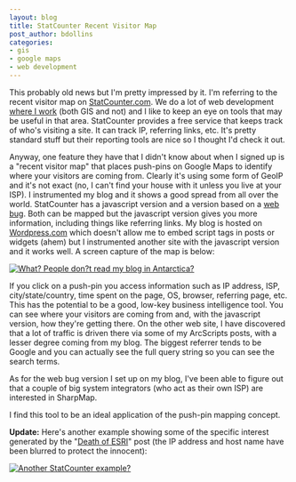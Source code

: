 ```yaml
---
layout: blog
title: StatCounter Recent Visitor Map
post_author: bdollins
categories:
- gis
- google maps
- web development
---
```


This probably old news but I'm pretty impressed by it. I'm referring to the recent visitor map on <a href="http://www.statcounter.com">StatCounter.com</a>. We do a lot of web development <a href="http://www.zekiah.com">where I work</a> (both GIS and not) and I like to keep an eye on tools that may be useful in that area. StatCounter provides a free service that keeps track of who's visiting a site. It can track IP, referring links, etc. It's pretty standard stuff but their reporting tools are nice so I thought I'd check it out.

Anyway, one feature they have that I didn't know about when I signed up is a "recent visitor map" that places push-pins on Google Maps to identify where your visitors are coming from. Clearly it's using some form of GeoIP and it's not exact (no, I can't find your house with it unless you live at your ISP). I instrumented my blog and it shows a good spread from all over the world. StatCounter has a javascript version and a version based on a <a href="http://en.wikipedia.org/wiki/Web_bug">web bug</a>. Both can be mapped but the javascript version gives you more information, including things like referring links. My blog is hosted on <a href="http://wordpress.com">Wordpress.com</a> which doesn't allow me to embed script tags in posts or widgets (ahem) but I instrumented another site with the javascript version and it works well. A screen capture of the map is below:

<a href="http://geobabble.files.wordpress.com/2007/09/statcounter_geomusings.png" title="What? People don?t read my blog in Antarctica?"><img alt="What? People don?t read my blog in Antarctica?" src="http://geobabble.files.wordpress.com/2007/09/statcounter_geomusings.thumbnail.png" /></a>

If you click on a push-pin you access information such as IP address, ISP, city/state/country, time spent on the page, OS, browser, referring page, etc. This has the potential to be a good, low-key business intelligence tool. You can see where your visitors are coming from and, with the javascript version, how they're getting there. On the other web site, I have discovered that a lot of traffic is driven there via some of my ArcScripts posts, with a lesser degree coming from my blog. The biggest referrer tends to be Google and you can actually see the full query string so you can see the search terms.

As for the web bug version I set up on my blog, I've been able to figure out that a couple of big system integrators (who act as their own ISP) are interested in SharpMap. 

I find this tool to be an ideal application of the push-pin mapping concept.

<strong>Update:</strong> Here's another example showing some of the specific interest generated by the "<a href="http://geobabble.wordpress.com/2007/09/12/the-death-of-esri/">Death of ESRI</a>" post (the IP address and host name have been blurred to protect the innocent):

<a href="http://geobabble.files.wordpress.com/2007/09/esri_statcounter1.png" title="Another StatCounter example?"><img alt="Another StatCounter example?" src="http://geobabble.files.wordpress.com/2007/09/esri_statcounter1.thumbnail.png" /></a>